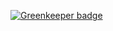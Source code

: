 
[![Greenkeeper badge](https://badges.greenkeeper.io/stealjs/steal-html-template.svg)](https://greenkeeper.io/)

